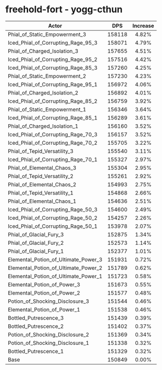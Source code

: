 # freehold-fort - yogg-cthun
| Actor | DPS | Increase |
|---|:---:|:---:|
|Phial_of_Static_Empowerment_3|158118|4.82%|
|Iced_Phial_of_Corrupting_Rage_95_3|158071|4.79%|
|Phial_of_Charged_Isolation_3|157655|4.51%|
|Iced_Phial_of_Corrupting_Rage_95_2|157516|4.42%|
|Iced_Phial_of_Corrupting_Rage_85_3|157260|4.25%|
|Phial_of_Static_Empowerment_2|157230|4.23%|
|Iced_Phial_of_Corrupting_Rage_95_1|156972|4.06%|
|Phial_of_Charged_Isolation_2|156892|4.01%|
|Iced_Phial_of_Corrupting_Rage_85_2|156759|3.92%|
|Phial_of_Static_Empowerment_1|156346|3.64%|
|Iced_Phial_of_Corrupting_Rage_85_1|156289|3.61%|
|Phial_of_Charged_Isolation_1|156160|3.52%|
|Iced_Phial_of_Corrupting_Rage_70_3|156157|3.52%|
|Iced_Phial_of_Corrupting_Rage_70_2|155705|3.22%|
|Phial_of_Tepid_Versatility_3|155540|3.11%|
|Iced_Phial_of_Corrupting_Rage_70_1|155327|2.97%|
|Phial_of_Elemental_Chaos_3|155304|2.95%|
|Phial_of_Tepid_Versatility_2|155261|2.92%|
|Phial_of_Elemental_Chaos_2|154993|2.75%|
|Phial_of_Tepid_Versatility_1|154868|2.66%|
|Phial_of_Elemental_Chaos_1|154636|2.51%|
|Iced_Phial_of_Corrupting_Rage_50_3|154600|2.49%|
|Iced_Phial_of_Corrupting_Rage_50_2|154257|2.26%|
|Iced_Phial_of_Corrupting_Rage_50_1|153978|2.07%|
|Phial_of_Glacial_Fury_3|152875|1.34%|
|Phial_of_Glacial_Fury_2|152573|1.14%|
|Phial_of_Glacial_Fury_1|152377|1.01%|
|Elemental_Potion_of_Ultimate_Power_3|151931|0.72%|
|Elemental_Potion_of_Ultimate_Power_2|151789|0.62%|
|Elemental_Potion_of_Ultimate_Power_1|151723|0.58%|
|Elemental_Potion_of_Power_3|151673|0.55%|
|Elemental_Potion_of_Power_2|151577|0.48%|
|Potion_of_Shocking_Disclosure_3|151544|0.46%|
|Elemental_Potion_of_Power_1|151538|0.46%|
|Bottled_Putrescence_3|151439|0.39%|
|Bottled_Putrescence_2|151402|0.37%|
|Potion_of_Shocking_Disclosure_2|151369|0.34%|
|Potion_of_Shocking_Disclosure_1|151338|0.32%|
|Bottled_Putrescence_1|151329|0.32%|
|Base|150849|0.00%|
